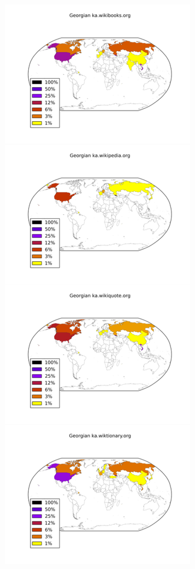 ![](images/Georgian-ka.wikibooks.org.png)
![](images/Georgian-ka.wikipedia.org.png)
![](images/Georgian-ka.wikiquote.org.png)
![](images/Georgian-ka.wiktionary.org.png)
